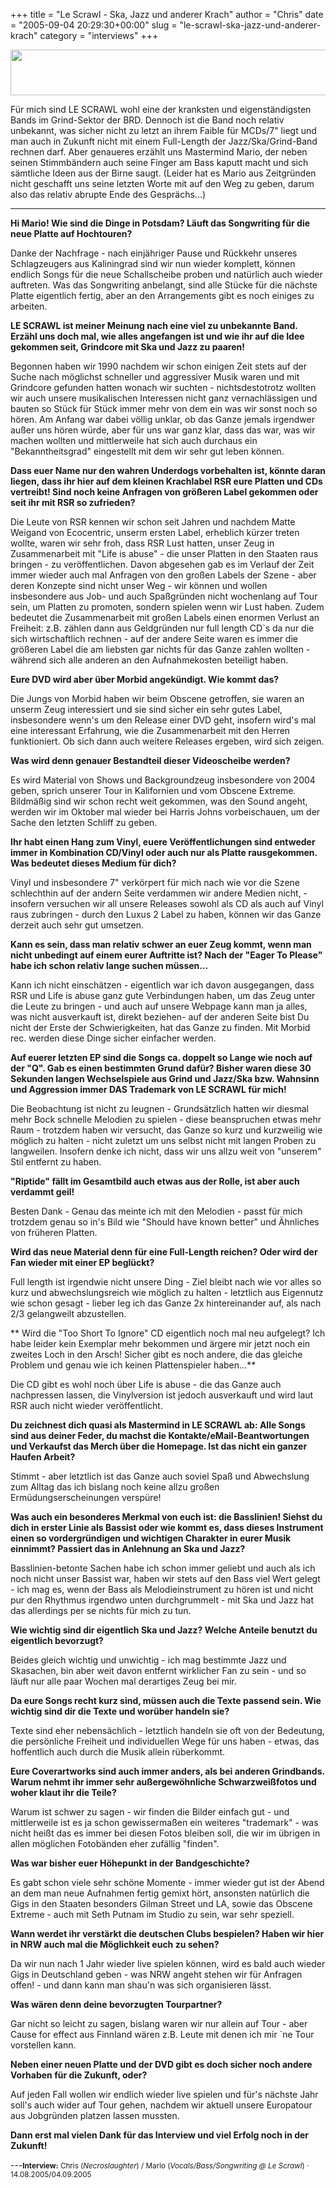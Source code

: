 +++
title = "Le Scrawl - Ska, Jazz und anderer Krach"
author = "Chris"
date = "2005-09-04 20:29:30+00:00"
slug = "le-scrawl-ska-jazz-und-anderer-krach"
category = "interviews"
+++

<img src="http://necroslaughter.de/wp-content/uploads/2010/10/lescrawl-logo.jpg" alt="" title="lescrawl-logo" width="550" height="73" class="alignnone size-full wp-image-2803" />

Für mich sind LE SCRAWL wohl eine der kranksten und eigenständigsten Bands im Grind-Sektor der BRD. Dennoch ist die Band noch relativ unbekannt, was sicher nicht zu letzt an ihrem Faible für MCDs/7" liegt und man auch in Zukunft nicht mit einem Full-Length der Jazz/Ska/Grind-Band rechnen darf. Aber genaueres erzählt uns Mastermind Mario, der neben seinen Stimmbändern auch seine Finger am Bass kaputt macht und sich sämtliche Ideen aus der Birne saugt.
(Leider hat es Mario aus Zeitgründen nicht geschafft uns seine letzten Worte mit auf den Weg zu geben, darum also das relativ abrupte Ende des Gesprächs...)

---

**Hi Mario! Wie sind die Dinge in Potsdam? Läuft das Songwriting für die neue Platte auf Hochtouren?**

Danke der Nachfrage - nach einjähriger Pause und Rückkehr unseres Schlagzeugers aus Kaliningrad sind wir nun wieder komplett, können endlich Songs für die neue Schallscheibe proben und natürlich auch wieder auftreten. Was das Songwriting anbelangt, sind alle Stücke für die nächste Platte eigentlich fertig, aber an den Arrangements gibt es noch einiges zu arbeiten.

**LE SCRAWL ist meiner Meinung nach eine viel zu unbekannte Band. Erzähl uns doch mal, wie alles angefangen ist und wie ihr auf die Idee gekommen seit, Grindcore mit Ska und Jazz zu paaren!**

Begonnen haben wir 1990 nachdem wir schon einigen Zeit stets auf der Suche nach möglichst schneller und aggressiver Musik waren und mit Grindcore gefunden hatten wonach wir suchten - nichtsdestotrotz wollten wir auch unsere musikalischen Interessen nicht ganz vernachlässigen und bauten so Stück für Stück immer mehr von dem ein was wir sonst noch so hören. Am Anfang war dabei völlig unklar, ob das Ganze jemals irgendwer außer uns hören würde, aber für uns war ganz klar, dass das war, was wir machen wollten und mittlerweile hat sich auch durchaus ein "Bekanntheitsgrad" eingestellt mit dem wir sehr gut leben können.

**Dass euer Name nur den wahren Underdogs vorbehalten ist, könnte daran liegen, dass ihr hier auf dem kleinen Krachlabel RSR eure Platten und CDs vertreibt! Sind noch keine Anfragen von größeren Label gekommen oder seit ihr mit RSR so zufrieden?**

Die Leute von RSR kennen wir schon seit Jahren und nachdem Matte Weigand von Ecocentric, unserm ersten Label, erheblich kürzer treten wollte, waren wir sehr froh, dass RSR Lust hatten, unser Zeug in Zusammenarbeit mit "Life is abuse" - die unser Platten in den Staaten raus bringen - zu veröffentlichen. Davon abgesehen gab es im Verlauf der Zeit immer wieder auch mal Anfragen von den großen Labels der Szene - aber deren Konzepte sind nicht unser Weg - wir können und wollen insbesondere aus Job- und auch Spaßgründen nicht wochenlang auf Tour sein, um Platten zu promoten, sondern spielen wenn wir Lust haben. Zudem bedeutet die Zusammenarbeit mit großen Labels einen enormen Verlust an Freiheit: z.B. zählen dann aus Geldgründen nur full length CD`s da nur die sich wirtschaftlich rechnen - auf der andere Seite waren es immer die größeren Label die am liebsten gar nichts für das Ganze zahlen wollten - während sich alle anderen an den Aufnahmekosten beteiligt haben.

**Eure DVD wird aber über Morbid angekündigt. Wie kommt das?**

Die Jungs von Morbid haben wir beim Obscene getroffen, sie waren an unserm Zeug interessiert und sie sind sicher ein sehr gutes Label, insbesondere wenn's um den Release einer DVD geht, insofern wird's mal eine interessant Erfahrung, wie die Zusammenarbeit mit den Herren funktioniert. Ob sich dann auch weitere Releases ergeben, wird sich zeigen.

**Was wird denn genauer Bestandteil dieser Videoscheibe werden?**

Es wird Material von Shows und Backgroundzeug insbesondere von 2004 geben, sprich unserer Tour in Kalifornien und vom Obscene Extreme. Bildmäßig sind wir schon recht weit gekommen, was den Sound angeht, werden wir im Oktober mal wieder bei Harris Johns vorbeischauen, um der Sache den letzten Schliff zu geben.

**Ihr habt einen Hang zum Vinyl, euere Veröffentlichungen sind entweder immer in Kombination CD/Vinyl oder auch nur als Platte rausgekommen. Was bedeutet dieses Medium für dich?**

Vinyl und insbesondere 7" verkörpert für mich nach wie vor die Szene schlechthin auf der andern Seite verdammen wir andere Medien nicht, - insofern versuchen wir all unsere Releases sowohl als CD als auch auf Vinyl raus zubringen - durch den Luxus 2 Label zu haben, können wir das Ganze derzeit auch sehr gut umsetzen.

**Kann es sein, dass man relativ schwer an euer Zeug kommt, wenn man nicht unbedingt auf einem eurer Auftritte ist? Nach der "Eager To Please" habe ich schon relativ lange suchen müssen…**

Kann ich nicht einschätzen - eigentlich war ich davon ausgegangen, dass RSR und Life is abuse ganz gute Verbindungen haben, um das Zeug unter die Leute zu bringen - und auch auf unsere Webpage kann man ja alles, was nicht ausverkauft ist, direkt beziehen- auf der anderen Seite bist Du nicht der Erste der Schwierigkeiten, hat das Ganze zu finden. Mit Morbid rec. werden diese Dinge sicher einfacher werden.

**Auf euerer letzten EP sind die Songs ca. doppelt so Lange wie noch auf der "Q". Gab es einen bestimmten Grund dafür? Bisher waren diese 30 Sekunden langen Wechselspiele aus Grind und Jazz/Ska bzw. Wahnsinn und Aggression immer DAS Trademark von LE SCRAWL für mich!**

Die Beobachtung ist nicht zu leugnen - Grundsätzlich hatten wir diesmal mehr Bock schnelle Melodien zu spielen - diese beanspruchen etwas mehr Raum - trotzdem haben wir versucht, das Ganze so kurz und kurzweilig wie möglich zu halten - nicht zuletzt um uns selbst nicht mit langen Proben zu langweilen. Insofern denke ich nicht, dass wir uns allzu weit von "unserem" Stil entfernt zu haben.

**"Riptide" fällt im Gesamtbild auch etwas aus der Rolle, ist aber auch verdammt geil!**

Besten Dank - Genau das meinte ich mit den Melodien - passt für mich trotzdem genau so in's Bild wie "Should have known better" und Ähnliches von früheren Platten.

**Wird das neue Material denn für eine Full-Length reichen? Oder wird der Fan wieder mit einer EP beglückt?**

Full length ist irgendwie nicht unsere Ding - Ziel bleibt nach wie vor alles so kurz und abwechslungsreich wie möglich zu halten - letztlich aus Eigennutz wie schon gesagt - lieber leg ich das Ganze 2x hintereinander auf, als nach 2/3 gelangweilt abzustellen.

** Wird die "Too Short To Ignore" CD eigentlich noch mal neu aufgelegt? Ich habe leider kein Exemplar mehr bekommen und ärgere mir jetzt noch ein zweites Loch in den Arsch! Sicher gibt es noch andere, die das gleiche Problem und genau wie ich keinen Plattenspieler haben...**

Die CD gibt es wohl noch über Life is abuse - die das Ganze auch nachpressen lassen, die Vinylversion ist jedoch ausverkauft und wird laut RSR auch nicht wieder veröffentlicht.

**Du zeichnest dich quasi als Mastermind in LE SCRAWL ab: Alle Songs sind aus deiner Feder, du machst die Kontakte/eMail-Beantwortungen und Verkaufst das Merch über die Homepage. Ist das nicht ein ganzer Haufen Arbeit?**

Stimmt - aber letztlich ist das Ganze auch soviel Spaß und Abwechslung zum Alltag das ich bislang noch keine allzu großen Ermüdungserscheinungen verspüre!

**Was auch ein besonderes Merkmal von euch ist: die Basslinien! Siehst du dich in erster Linie als Bassist oder wie kommt es, dass dieses Instrument einen so vordergründigen und wichtigen Charakter in eurer Musik einnimmt? Passiert das in Anlehnung an Ska und Jazz?**

Basslinien-betonte Sachen habe ich schon immer geliebt und auch als ich noch nicht unser Bassist war, haben wir stets auf den Bass viel Wert gelegt - ich mag es, wenn der Bass als Melodieinstrument zu hören ist und nicht pur den Rhythmus irgendwo unten durchgrummelt - mit Ska und Jazz hat das allerdings per se nichts für mich zu tun.

**Wie wichtig sind dir eigentlich Ska und Jazz? Welche Anteile benutzt du eigentlich bevorzugt?**

Beides gleich wichtig und unwichtig - ich mag bestimmte Jazz und Skasachen, bin aber weit davon entfernt wirklicher Fan zu sein - und so läuft nur alle paar Wochen mal derartiges Zeug bei mir.

**Da eure Songs recht kurz sind, müssen auch die Texte passend sein. Wie wichtig sind dir die Texte und worüber handeln sie?**

Texte sind eher nebensächlich - letztlich handeln sie oft von der Bedeutung, die persönliche Freiheit und individuellen Wege für uns haben - etwas, das hoffentlich auch durch die Musik allein rüberkommt.

**Eure Coverartworks sind auch immer anders, als bei anderen Grindbands. Warum nehmt ihr immer sehr außergewöhnliche Schwarzweißfotos und woher klaut ihr die Teile?**

Warum ist schwer zu sagen - wir finden die Bilder einfach gut - und mittlerweile ist es ja schon gewissermaßen ein weiteres "trademark" - was nicht heißt das es immer bei diesen Fotos bleiben soll, die wir im übrigen in allen möglichen Fotobänden eher zufällig "finden".

**Was war bisher euer Höhepunkt in der Bandgeschichte?**

Es gabt schon viele sehr schöne Momente - immer wieder gut ist der Abend an dem man neue Aufnahmen fertig gemixt hört, ansonsten natürlich die Gigs in den Staaten besonders Gilman Street und LA, sowie das Obscene Extreme - auch mit Seth Putnam im Studio zu sein, war sehr speziell.

**Wann werdet ihr verstärkt die deutschen Clubs bespielen? Haben wir hier in NRW auch mal die Möglichkeit euch zu sehen?**

Da wir nun nach 1 Jahr wieder live spielen können, wird es bald auch wieder Gigs in Deutschland geben - was NRW angeht stehen wir für Anfragen offen! - und dann kann man shau'n was sich organisieren lässt.

**Was wären denn deine bevorzugten Tourpartner?**

Gar nicht so leicht zu sagen, bislang waren wir nur allein auf Tour - aber Cause for effect aus Finnland wären z.B. Leute mit denen ich mir `ne Tour vorstellen kann.

**Neben einer neuen Platte und der DVD gibt es doch sicher noch andere Vorhaben für die Zukunft, oder?**

Auf jeden Fall wollen wir endlich wieder live spielen und für's nächste Jahr soll's auch wider auf Tour gehen, nachdem wir aktuell unsere Europatour aus Jobgründen platzen lassen mussten.

**Dann erst mal vielen Dank für das Interview und viel Erfolg noch in der Zukunft!**

---<small>**Interview:** Chris (_Necroslaughter_) / Mario (_Vocals/Bass/Songwriting @ Le Scrawl_) &middot; 14.08.2005/04.09.2005 </small>
